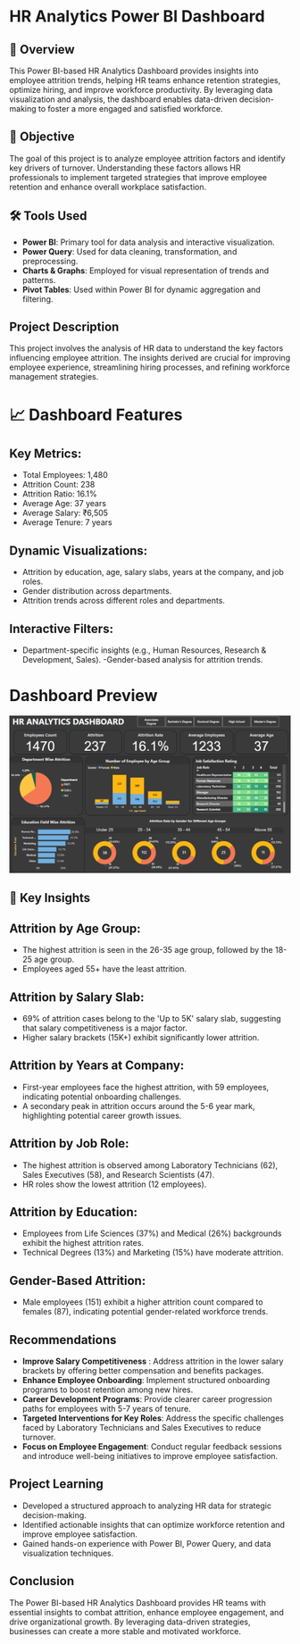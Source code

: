 # HR Analytics Power BI Dashboard
## 📌 Overview
This Power BI-based HR Analytics Dashboard provides insights into employee attrition trends, helping HR teams enhance retention strategies, optimize hiring, and improve workforce productivity. By leveraging data visualization and analysis, the dashboard enables data-driven decision-making to foster a more engaged and satisfied workforce.

## 📌 Objective
The goal of this project is to analyze employee attrition factors and identify key drivers of turnover. Understanding these factors allows HR professionals to implement targeted strategies that improve employee retention and enhance overall workplace satisfaction.

## 🛠 Tools Used
- **Power BI**: Primary tool for data analysis and interactive visualization.
- **Power Query**: Used for data cleaning, transformation, and preprocessing.
- **Charts & Graphs**: Employed for visual representation of trends and patterns.
- **Pivot Tables**: Used within Power BI for dynamic aggregation and filtering.

## Project Description
This project involves the analysis of HR data to understand the key factors influencing employee attrition. The insights derived are crucial for improving employee experience, streamlining hiring processes, and refining workforce management strategies.

# 📈 Dashboard Features
## Key Metrics:
- Total Employees: 1,480
- Attrition Count: 238
- Attrition Ratio: 16.1%
- Average Age: 37 years
- Average Salary: ₹6,505
- Average Tenure: 7 years
  
## Dynamic Visualizations:
- Attrition by education, age, salary slabs, years at the company, and job roles.
- Gender distribution across departments.
- Attrition trends across different roles and departments.

## Interactive Filters:
- Department-specific insights (e.g., Human Resources, Research & Development, Sales).
-Gender-based analysis for attrition trends.

# Dashboard Preview
![Dashboard Preview](HRAnalyticsDashboard.png)

## 📌 Key Insights
## Attrition by Age Group:

- The highest attrition is seen in the 26-35 age group, followed by the 18-25 age group.
- Employees aged 55+ have the least attrition.

## Attrition by Salary Slab:
- 69% of attrition cases belong to the 'Up to 5K' salary slab, suggesting that salary competitiveness is a major factor.
- Higher salary brackets (15K+) exhibit significantly lower attrition.

## Attrition by Years at Company:
- First-year employees face the highest attrition, with 59 employees, indicating potential onboarding challenges.
- A secondary peak in attrition occurs around the 5-6 year mark, highlighting potential career growth issues.

## Attrition by Job Role:
- The highest attrition is observed among Laboratory Technicians (62), Sales Executives (58), and Research Scientists (47).
- HR roles show the lowest attrition (12 employees).

## Attrition by Education:

- Employees from Life Sciences (37%) and Medical (26%) backgrounds exhibit the highest attrition rates.
- Technical Degrees (13%) and Marketing (15%) have moderate attrition.

## Gender-Based Attrition:
- Male employees (151) exhibit a higher attrition count compared to females (87), indicating potential gender-related workforce trends.

## Recommendations

- **Improve Salary Competitiveness** : Address attrition in the lower salary brackets by offering better compensation and benefits packages.
- **Enhance Employee Onboarding**: Implement structured onboarding programs to boost retention among new hires.
- **Career Development Programs**: Provide clearer career progression paths for employees with 5-7 years of tenure.
- **Targeted Interventions for Key Roles**: Address the specific challenges faced by Laboratory Technicians and Sales Executives to reduce turnover.
- **Focus on Employee Engagement**: Conduct regular feedback sessions and introduce well-being initiatives to improve employee satisfaction.
  
## Project Learning
- Developed a structured approach to analyzing HR data for strategic decision-making.
- Identified actionable insights that can optimize workforce retention and improve employee satisfaction.
- Gained hands-on experience with Power BI, Power Query, and data visualization techniques.

## Conclusion
The Power BI-based HR Analytics Dashboard provides HR teams with essential insights to combat attrition, enhance employee engagement, and drive organizational growth. By leveraging data-driven strategies, businesses can create a more stable and motivated workforce.
